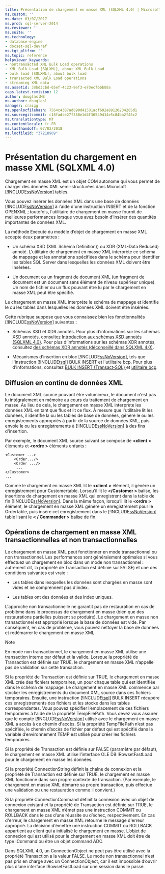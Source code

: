 ```yaml
---
title: Présentation de chargement en masse XML (SQLXML 4.0) | Microsoft Docs
ms.custom: ''
ms.date: 03/07/2017
ms.prod: sql-server-2014
ms.reviewer: ''
ms.suite: ''
ms.technology:
- database-engine
- docset-sql-devref
ms.tgt_pltfrm: ''
ms.topic: reference
helpviewer_keywords:
- nontransacted XML Bulk Load operations
- XML Bulk Load [SQLXML], about XML Bulk Load
- bulk load [SQLXML], about bulk load
- transacted XML Bulk Load operations
- streaming XML data
ms.assetid: 38bd3cbd-65ef-4c23-9ef3-e70ecf6bb88a
caps.latest.revision: 12
author: douglaslMS
ms.author: douglasl
manager: craigg
ms.openlocfilehash: 7564c4387ad690d41501acf692a89120234205d1
ms.sourcegitcommit: c18fadce27f330e1d4f36549414e5c84ba2f46c2
ms.translationtype: MT
ms.contentlocale: fr-FR
ms.lasthandoff: 07/02/2018
ms.locfileid: "37218909"
---
```

# <a name="introduction-to-xml-bulk-load-sqlxml-40"></a>Présentation du chargement en masse XML (SQLXML 4.0)
  Chargement en masse XML est un objet COM autonome qui vous permet de charger des données XML semi-structurées dans Microsoft [!INCLUDE[ssNoVersion](../../../includes/ssnoversion-md.md)] tables.  
  
 Vous pouvez insérer les données XML dans une base de données [!INCLUDE[ssNoVersion](../../../includes/ssnoversion-md.md)] à l'aide d'une instruction INSERT et de la fonction OPENXML ; toutefois, l'utilitaire de chargement en masse fournit de meilleures performances lorsque vous avez besoin d'insérer des quantités importantes de données XML.  
  
 La méthode Execute du modèle d’objet de chargement en masse XML accepte deux paramètres :  
  
-   Un schéma XSD (XML Schema Definition)) ou XDR (XML-Data Reduced) annoté. L'utilitaire de chargement en masse XML interprète ce schéma de mappage et les annotations spécifiées dans le schéma pour identifier les tables SQL Server dans lesquelles les données XML doivent être insérées.  
  
-   Un document ou un fragment de document XML (un fragment de document est un document sans élément de niveau supérieur unique). Un nom de fichier ou un flux pouvant être lu par le chargement en masse XML peut être spécifié.  
  
 Le chargement en masse XML interprète le schéma de mappage et identifie le ou les tables dans lesquelles les données XML doivent être insérées.  
  
 Cette rubrique suppose que vous connaissez bien les fonctionnalités [!INCLUDE[ssNoVersion](../../../includes/ssnoversion-md.md)] suivantes :  
  
-   Schémas XSD et XDR annotés. Pour plus d’informations sur les schémas XSD annotés, consultez [Introduction aux schémas XSD annotés &#40;SQLXML 4.0&#41;](../../sqlxml/annotated-xsd-schemas/introduction-to-annotated-xsd-schemas-sqlxml-4-0.md). Pour plus d’informations sur les schémas XDR annotés, consultez [des schémas XDR annotés &#40;déconseillé dans SQLXML 4.0&#41;](../../sqlxml/annotated-xsd-schemas/annotated-xdr-schemas-deprecated-in-sqlxml-4-0.md).  
  
-   Mécanismes d'insertion en bloc [!INCLUDE[ssNoVersion](../../../includes/ssnoversion-md.md)], tels que l'instruction [!INCLUDE[tsql](../../../includes/tsql-md.md)] BULK INSERT et l'utilitaire bcp. Pour plus d’informations, consultez [BULK INSERT &#40;Transact-SQL&#41; ](/sql/t-sql/statements/bulk-insert-transact-sql) et [utilitaire bcp](../../../tools/bcp-utility.md).  
  
## <a name="streaming-of-xml-data"></a>Diffusion en continu de données XML  
 Le document XML source pouvant être volumineux, le document n'est pas lu intégralement en mémoire au cours du traitement de chargement en masse. Au lieu de cela, le chargement en masse XML interprète les données XML en tant que flux et lit ce flux. À mesure que l'utilitaire lit les données, il identifie la ou les tables de base de données, génère le ou les enregistrements appropriés à partir de la source de données XML, puis envoie le ou les enregistrements à [!INCLUDE[ssNoVersion](../../../includes/ssnoversion-md.md)] à des fins d'insertion.  
  
 Par exemple, le document XML source suivant se compose de  **\<client >** éléments et  **\<ordre >** éléments enfants :  
  
```  
<Customer ...>  
    <Order.../>  
    <Order .../>  
     ...  
</Customer>  
...  
```  
  
 Comme le chargement en masse XML lit le  **\<client >** élément, il génère un enregistrement pour Customertable. Lorsqu’il lit le  **\</Customer >** balise, les insertions de chargement en masse XML qui enregistrent dans la table de fin [!INCLUDE[ssNoVersion](../../../includes/ssnoversion-md.md)]. Dans la même façon, lorsqu’il lit le  **\<ordre >** élément, le chargement en masse XML génère un enregistrement pour le Ordertable, puis insère cet enregistrement dans le [!INCLUDE[ssNoVersion](../../../includes/ssnoversion-md.md)] table lisant le  **\< / Commander >** balise de fin.  
  
## <a name="transacted-and-nontransacted-xml-bulk-load-operations"></a>Opérations de chargement en masse XML transactionnelles et non transactionnelles  
 Le chargement en masse XML peut fonctionner en mode transactionnel ou non transactionnel. Les performances sont généralement optimales si vous effectuez un chargement en bloc dans un mode non transactionnel : autrement dit, la propriété de Transaction est définie sur FALSE) et une des conditions suivantes est vraie :  
  
-   Les tables dans lesquelles les données sont chargées en masse sont vides et ne comprennent pas d'index.  
  
-   Les tables ont des données et des index uniques.  
  
 L'approche non transactionnelle ne garantit pas de restauration en cas de problème dans le processus de chargement en masse (bien que des restaurations partielles puissent se produire). Le chargement en masse non transactionnel est approprié lorsque la base de données est vide. Par conséquent, en cas de problème, vous pouvez nettoyer la base de données et redémarrer le chargement en masse XML.  
  
> [!NOTE]  
>  En mode non transactionnel, le chargement en masse XML utilise une transaction interne par défaut et la valide. Lorsque la propriété de Transaction est définie sur TRUE, le chargement en masse XML n’appelle pas de validation sur cette transaction.  
  
 Si la propriété de Transaction est définie sur TRUE, le chargement en masse XML crée des fichiers temporaires, un pour chaque table qui est identifiée dans le schéma de mappage. Le chargement en masse XML commence par stocker les enregistrements du document XML source dans ces fichiers temporaires. Ensuite, une instruction [!INCLUDE[tsql](../../../includes/tsql-md.md)] BULK INSERT récupère ces enregistrements des fichiers et les stocke dans les tables correspondantes. Vous pouvez spécifier l’emplacement de ces fichiers temporaires à l’aide de la propriété TempFilePath. Vous devez vous assurer que le compte [!INCLUDE[ssNoVersion](../../../includes/ssnoversion-md.md)] utilisé avec le chargement en masse XML a accès à ce chemin d'accès. Si la propriété TempFilePath n’est pas spécifiée, le chemin d’accès de fichier par défaut qui est spécifié dans la variable d’environnement TEMP est utilisé pour créer les fichiers temporaires.  
  
 Si la propriété de Transaction est définie sur FALSE (paramètre par défaut), le chargement en masse XML utilise l’interface OLE DB IRowsetFastLoad pour le chargement en masse les données.  
  
 Si la propriété ConnectionString définit la chaîne de connexion et la propriété de Transaction est définie sur TRUE, le chargement en masse XML fonctionne dans son propre contexte de transaction. (Par exemple, le chargement en masse XML démarre sa propre transaction, puis effectue une validation ou une restauration comme il convient.)  
  
 Si la propriété ConnectionCommand définit la connexion avec un objet de connexion existant et la propriété de Transaction est définie sur TRUE, le chargement en masse XML n’émet pas une instruction COMMIT ou ROLLBACK dans le cas d’une réussite ou d’échec, respectivement. En cas d'erreur, le chargement en masse XML retourne le message d'erreur approprié. La décision d'émettre une instruction COMMIT ou ROLLBACK appartient au client qui a initialisé le chargement en masse. L’objet de connexion qui est utilisé pour le chargement en masse XML doit être de type ICommand ou être un objet command ADO.  
  
 Dans SQLXML 4.0, un ConnectionObject ne peut pas être utilisé avec la propriété Transaction a la valeur FALSE. Le mode non transactionnel n’est pas pris en charge avec un ConnectionObject, car il est impossible d’ouvrir plus d’une interface IRowsetFastLoad sur une session dans le passé.  
  
  
